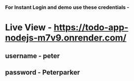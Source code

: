 ### For Instant Login and demo use these credentials  -  
# Live View - https://todo-app-nodejs-m7v9.onrender.com/
## username - peter
## password - Peterparker
